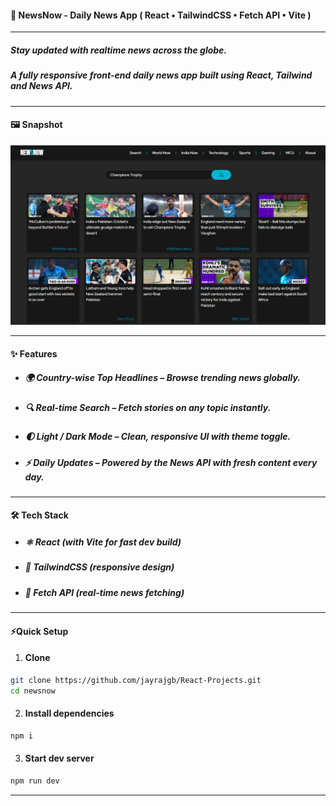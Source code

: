 #### 📰 **NewsNow - Daily News App** ( React • TailwindCSS • Fetch API • Vite )

---

##### Stay updated with realtime news across the globe.

##### A fully responsive front-end daily news app built using **React, Tailwind and News API**.

---

#### 🖼️ **Snapshot**

![Snapshot](/NewsNow/public/project9.png)

---

#### ✨ **Features**

- ##### 🌍 **Country-wise Top Headlines** – Browse trending news globally.
- ##### 🔍 **Real-time Search** – Fetch stories on any topic instantly.
- ##### 🌓 **Light / Dark Mode** – Clean, responsive UI with theme toggle.
- ##### ⚡ **Daily Updates** – Powered by the News API with fresh content every day.

---

#### 🛠️ **Tech Stack**

- ##### ⚛️ **React (with Vite for fast dev build)**
- ##### 🎨 **TailwindCSS (responsive design)**
- ##### 🔗 **Fetch API (real-time news fetching)**

---

#### ⚡**Quick Setup**

1. #### **Clone**

```bash
git clone https://github.com/jayrajgb/React-Projects.git
cd newsnow
```

2. #### **Install dependencies**

```bash
npm i
```

3. #### **Start dev server**

```bash
npm run dev
```

---
